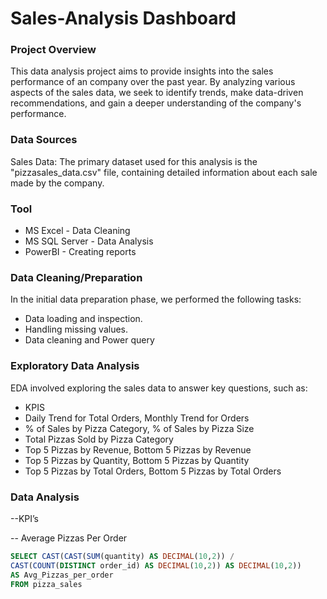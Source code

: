 # Sales-Analysis Dashboard

### Project Overview
This data analysis project aims to provide insights into the sales performance of an company over the past year. By analyzing various aspects of the sales data, we seek to identify trends, make data-driven recommendations, and gain a deeper understanding of the company's performance.



### Data Sources
Sales Data: The primary dataset used for this analysis is the "pizzasales_data.csv" file, containing detailed information about each sale made by the company.

### Tool
-  MS Excel - Data Cleaning
- MS SQL Server - Data Analysis
- PowerBI - Creating reports

### Data Cleaning/Preparation
In the initial data preparation phase, we performed the following tasks:

- Data loading and inspection.
- Handling missing values.
- Data cleaning and Power query

### Exploratory Data Analysis
EDA involved exploring the sales data to answer key questions, such as:
- KPIS
- Daily Trend for Total Orders, Monthly Trend for Orders
- % of Sales by Pizza Category, % of Sales by Pizza Size
- Total Pizzas Sold by Pizza Category
- Top 5 Pizzas by Revenue, Bottom 5 Pizzas by Revenue
- Top 5 Pizzas by Quantity, Bottom 5 Pizzas by Quantity
- Top 5 Pizzas by Total Orders, Bottom 5 Pizzas by Total Orders

### Data Analysis
--KPI’s

-- Average Pizzas Per Order
``` sql
SELECT CAST(CAST(SUM(quantity) AS DECIMAL(10,2)) / 
CAST(COUNT(DISTINCT order_id) AS DECIMAL(10,2)) AS DECIMAL(10,2))
AS Avg_Pizzas_per_order
FROM pizza_sales
```




